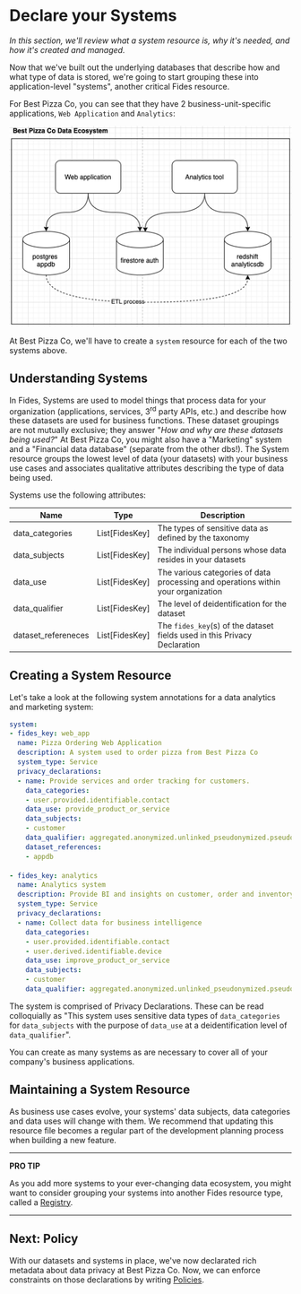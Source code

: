 # Declare your Systems

_In this section, we'll review what a system resource is, why it's needed, and how it's created and managed._

Now that we've built out the underlying databases that describe how and what type of data is stored, we're going to start grouping these into application-level "systems", another critical Fides resource.

For Best Pizza Co, you can see that they have 2 business-unit-specific applications, `Web Application` and `Analytics`:

![Best Pizza Co's Data Ecosystem](../img/BestPizzaCo_DataEcosystem.png)

At Best Pizza Co, we'll have to create a `system` resource for each of the two systems above.

## Understanding Systems
In Fides, Systems are used to model things that process data for your organization (applications, services, 3<sup>rd</sup> party APIs, etc.) and describe how these datasets are used for business functions. These dataset groupings are not mutually exclusive; they answer "_How and why are these datasets being used?_" At Best Pizza Co, you might also have a "Marketing" system and a "Financial data database" (separate from the other dbs!). The System resource groups the lowest level of data (your datasets) with your business use cases and associates qualitative attributes describing the type of data being used.

Systems use the following attributes:

| Name | Type | Description |
| --- | --- | --- |
| data_categories | List[FidesKey] | The types of sensitive data as defined by the taxonomy |
| data_subjects | List[FidesKey] | The individual persons whose data resides in your datasets |
| data_use | List[FidesKey] | The various categories of data processing and operations within your organization |
| data_qualifier | List[FidesKey] | The level of deidentification for the dataset |
| dataset_refereneces | List[FidesKey] | The `fides_key`(s) of the dataset fields used in this Privacy Declaration |

## Creating a System Resource

Let's take a look at the following system annotations for a data analytics and marketing system:

```yaml
system:
- fides_key: web_app
  name: Pizza Ordering Web Application
  description: A system used to order pizza from Best Pizza Co
  system_type: Service
  privacy_declarations:
  - name: Provide services and order tracking for customers.
    data_categories:
    - user.provided.identifiable.contact
    data_use: provide_product_or_service
    data_subjects:
    - customer
    data_qualifier: aggregated.anonymized.unlinked_pseudonymized.pseudonymized.identified
    dataset_references:
    - appdb

- fides_key: analytics
  name: Analytics system
  description: Provide BI and insights on customer, order and inventory data
  system_type: Service
  privacy_declarations:
  - name: Collect data for business intelligence
    data_categories:
    - user.provided.identifiable.contact
    - user.derived.identifiable.device
    data_use: improve_product_or_service
    data_subjects:
    - customer
    data_qualifier: aggregated.anonymized.unlinked_pseudonymized.pseudonymized.identified
```

The system is comprised of Privacy Declarations. These can be read colloquially as "This system uses sensitive data types of `data_categories` for `data_subjects` with the purpose of `data_use` at a deidentification level of `data_qualifier`".

You can create as many systems as are necessary to cover all of your company's business applications.

## Maintaining a System Resource

As business use cases evolve, your systems' data subjects, data categories and data uses will change with them. We recommend that updating this resource file becomes a regular part of the development planning process when building a new feature.

---

**PRO TIP**

As you add more systems to your ever-changing data ecosystem, you might want to consider grouping your systems into another Fides resource type, called a [Registry](../language/resources.md#registry).

---

## Next: Policy

With our datasets and systems in place, we've now declarated rich metadata about data privacy at Best Pizza Co. Now, we can enforce constraints on those declarations by writing [Policies](policy.md).
